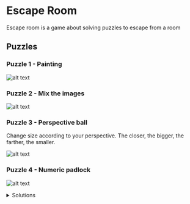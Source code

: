 # Escape Room

Escape room is a game about solving puzzles to escape from a room

## Puzzles

### Puzzle 1 - Painting
![alt text](https://user-images.githubusercontent.com/44435379/116798609-c4173080-aac7-11eb-8493-8f84b652bba0.png)
### Puzzle 2 - Mix the images
![alt text](https://user-images.githubusercontent.com/44435379/116798643-34be4d00-aac8-11eb-831a-7d6c2ded7392.png)
### Puzzle 3 - Perspective ball

Change size according to your perspective. The closer, the bigger, the farther, the smaller.

![alt text](https://user-images.githubusercontent.com/44435379/116798655-5a4b5680-aac8-11eb-9381-13ccef777e28.png)
### Puzzle 4 - Numeric padlock
![alt text](https://user-images.githubusercontent.com/44435379/116798664-75b66180-aac8-11eb-9e19-09e51368f93e.png)

<details><summary>Solutions</summary>
<p>

### Puzzle 1 - Painting

Make the image look exactly like the one below

![alt text](https://user-images.githubusercontent.com/44435379/116798722-fecd9880-aac8-11eb-890b-67b0b37049b6.png)
### Puzzle 2 - Mix the images
Click on the images on the left that form the image on the right.
### Puzzle 3 - Perspective ball

Adjust the size of the ball to fit the hole

![alt text](https://user-images.githubusercontent.com/44435379/116798797-bfec1280-aac9-11eb-864f-540cf1f89503.png)
### Puzzle 4 - Numeric padlock
The code is next to the bookcase (3715).

![alt text](https://user-images.githubusercontent.com/44435379/116798760-6daaf180-aac9-11eb-8ed6-01358ec34b55.png)


</p>
</details>

